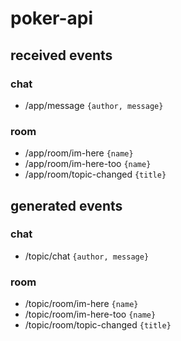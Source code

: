 # poker-api

## received events

### chat
- /app/message `{author, message}`

### room
- /app/room/im-here `{name}`
- /app/room/im-here-too `{name}`
- /app/room/topic-changed `{title}`

## generated events

### chat
- /topic/chat `{author, message}`
 
### room
- /topic/room/im-here `{name}`
- /topic/room/im-here-too `{name}`
- /topic/room/topic-changed `{title}`
